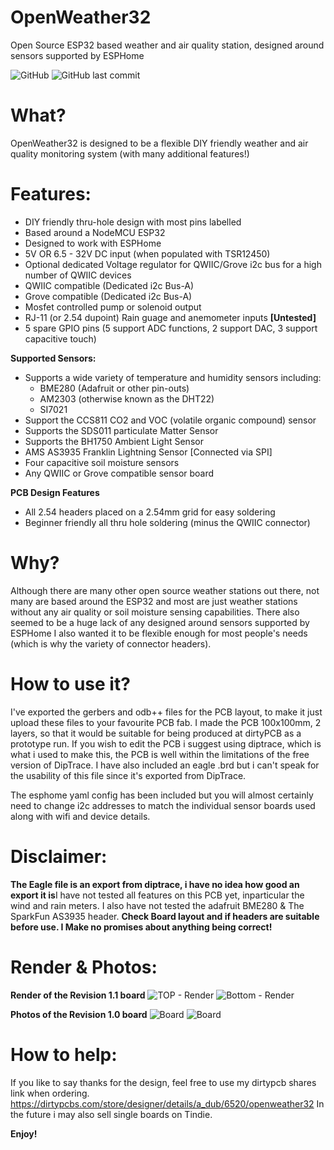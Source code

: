 # OpenWeather32
Open Source ESP32 based weather and air quality station, designed around sensors supported by ESPHome

![GitHub](https://img.shields.io/github/license/adub08/OpenWeather32) ![GitHub last commit](https://img.shields.io/github/last-commit/adub08/OpenWeather32)
# What?
OpenWeather32 is designed to be a flexible DIY friendly weather and air quality monitoring system (with many additional features!)

# Features: 
- DIY friendly thru-hole design with most pins labelled 
- Based around a NodeMCU ESP32
- Designed to work with ESPHome
- 5V OR 6.5 - 32V DC input (when populated with TSR12450)
- Optional dedicated Voltage regulator for QWIIC/Grove i2c bus for a high number of QWIIC devices
- QWIIC compatible (Dedicated i2c Bus-A)
- Grove compatible (Dedicated i2c Bus-A)
- Mosfet controlled pump or solenoid output
- RJ-11 (or 2.54 dupoint) Rain guage and anemometer inputs **[Untested]**
- 5 spare GPIO pins (5 support ADC functions, 2 support DAC, 3 support capacitive touch)

**Supported Sensors:**
- Supports a wide variety of temperature and humidity sensors including:
  - BME280 (Adafruit or other pin-outs)
  - AM2303 (otherwise known as the DHT22)
  - SI7021
- Support the CCS811 CO2 and VOC (volatile organic compound) sensor
- Supports the SDS011 particulate Matter Sensor
- Supports the BH1750 Ambient Light Sensor
- AMS AS3935 Franklin Lightning Sensor [Connected via SPI]
- Four capacitive soil moisture sensors 
- Any QWIIC or Grove compatible sensor board

**PCB Design Features**
- All 2.54 headers placed on a 2.54mm grid for easy soldering 
- Beginner friendly all thru hole soldering (minus the QWIIC connector)

# Why?
Although there are many other open source weather stations out there, not many are based around the ESP32 and most are just weather stations without any air quality or soil moisture sensing capabilities. There also seemed to be a huge lack of any designed around sensors supported by ESPHome I also wanted it to be flexible enough for most people's needs (which is why the variety of connector headers).

# How to use it?
I've exported the gerbers and odb++ files for the PCB layout, to make it just upload these files to your favourite PCB fab. I made the PCB 100x100mm, 2 layers, so that it would be suitable for being produced at dirtyPCB as a prototype run. If you wish to edit the PCB i suggest using diptrace, which is what i used to make this, the PCB is well within the limitations of the free version of DipTrace. I have also included an eagle .brd but i can't speak for the usability of this file since it's exported from DipTrace.

The esphome yaml config has been included but you will almost certainly need to change i2c addresses to match the individual sensor boards used along with wifi and device details.

# Disclaimer:
**The Eagle file is an export from diptrace, i have no idea how good an export it is**I have not tested all features on this PCB yet, inparticular the wind and rain meters. I also have not tested the adafruit BME280 & The SparkFun AS3935 header. **Check Board layout and if headers are suitable before use. I Make no promises about anything being correct!**

# Render & Photos:
**Render of the Revision 1.1 board**
![TOP - Render](https://user-images.githubusercontent.com/20442610/116513412-1f94c300-a8fc-11eb-8c42-d6f277ac053c.PNG)
![Bottom - Render](https://user-images.githubusercontent.com/20442610/116962627-111e2100-acd9-11eb-8ab0-24e9d59bfa34.PNG)

**Photos of the Revision 1.0 board**
![Board](https://user-images.githubusercontent.com/20442610/116514205-4acbe200-a8fd-11eb-8ee6-03e759af5f3b.jpg)
![Board](https://user-images.githubusercontent.com/20442610/116515415-da25c500-a8fe-11eb-9569-b1468a5386dc.jpg)

# How to help:
If you like to say thanks for the design, feel free to use my dirtypcb shares link when ordering.
https://dirtypcbs.com/store/designer/details/a_dub/6520/openweather32
In the future i may also sell single boards on Tindie. 

**Enjoy!**
